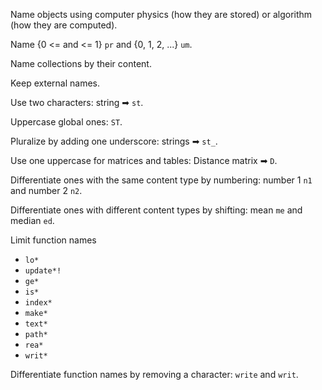 Name objects using computer physics (how they are stored) or algorithm (how they are computed).

Name {0 <= and <= 1} `pr` and {0, 1, 2, ...} `um`.

Name collections by their content.

Keep external names.

Use two characters: string ➡ `st`.

Uppercase global ones: `ST`.

Pluralize by adding one underscore: strings ➡ `st_`.

Use one uppercase for matrices and tables: Distance matrix ➡ `D`.

Differentiate ones with the same content type by numbering: number 1 `n1` and number 2 `n2`.

Differentiate ones with different content types by shifting: mean `me` and median `ed`.

Limit function names

- `lo*`
- `update*!`
- `ge*`
- `is*`
- `index*`
- `make*`
- `text*`
- `path*`
- `rea*`
- `writ*`

Differentiate function names by removing a character: `write` and `writ`.
